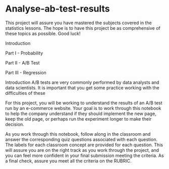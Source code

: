 # Analyse-ab-test-results

This project will assure you have mastered the subjects covered in the statistics lessons. The hope is to have this project be as comprehensive of these topics as possible. Good luck!

Introduction

Part I - Probability

Part II - A/B Test

Part III - Regression

Introduction
A/B tests are very commonly performed by data analysts and data scientists. It is important that you get some practice working with the difficulties of these

For this project, you will be working to understand the results of an A/B test run by an e-commerce website. Your goal is to work through this notebook to help the company understand if they should implement the new page, keep the old page, or perhaps run the experiment longer to make their decision.

As you work through this notebook, follow along in the classroom and answer the corresponding quiz questions associated with each question. The labels for each classroom concept are provided for each question. This will assure you are on the right track as you work through the project, and you can feel more confident in your final submission meeting the criteria. As a final check, assure you meet all the criteria on the RUBRIC.


